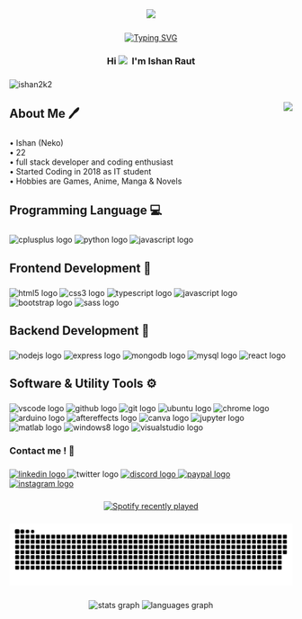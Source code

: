 <div align="center">
  <img height="200" src="https://i.pinimg.com/originals/bf/57/a1/bf57a174dbde79bac6d06018436497d1.gif"  />
</div>

###
<div align="center" width="100">
<a href="https://git.io/typing-svg"><img src="https://readme-typing-svg.demolab.com?font=Press+Start+2P&size=15&duration=3500&pause=1000&color=AF69EF&center=true&vCenter=true&width=435&lines=Full+Stack+Developer;And;Coding+Enthusiast" alt="Typing SVG" /></a>
</div>

###

<h3 align="center">Hi <img height="25" src="https://media.giphy.com/media/hvRJCLFzcasrR4ia7z/giphy.gif"> ‎‎‎‎ I'm ‎‎Ishan Raut</h3>

###

<div align="left">
  <p align="left"> <img src="https://komarev.com/ghpvc/?username=ishan2k2&label=Profile%20views&color=af69ef&style=flat" alt="ishan2k2" /> </p>
</div>

###

<img align="right" height="150" src="https://media.tenor.com/qiYvmhB2dO4AAAAC/oreki-houtarou-sip.gif"  />

###

<h2 align="left">About Me 🖊️</h2>

###

<p align="left">• Ishan (Neko)<br>• 22<br>• full stack developer and coding enthusiast<br>•  Started Coding in 2018 as IT student<br>• Hobbies are Games, Anime, Manga & Novels</p>

###

<h2 align="left">Programming Language 💻</h2>

###

<div align="left">
  <img src="https://cdn.jsdelivr.net/gh/devicons/devicon/icons/cplusplus/cplusplus-original.svg" height="40" width="52" alt="cplusplus logo"  />
  <img src="https://cdn.jsdelivr.net/gh/devicons/devicon/icons/python/python-original.svg" height="40" width="52" alt="python logo"  />
  <img src="https://cdn.jsdelivr.net/gh/devicons/devicon/icons/javascript/javascript-original.svg" height="40" width="52" alt="javascript logo"  />
</div>

###

<h2 align="left">Frontend Development 📜</h2>

###

<div align="left">
  <img src="https://cdn.jsdelivr.net/gh/devicons/devicon/icons/html5/html5-original.svg" height="40" width="52" alt="html5 logo"  />
  <img src="https://cdn.jsdelivr.net/gh/devicons/devicon/icons/css3/css3-original.svg" height="40" width="52" alt="css3 logo"  />
  <img src="https://cdn.jsdelivr.net/gh/devicons/devicon/icons/typescript/typescript-original.svg" height="40" width="52" alt="typescript logo"  />
  <img src="https://cdn.jsdelivr.net/gh/devicons/devicon/icons/javascript/javascript-original.svg" height="40" width="52" alt="javascript logo"  />
  <img src="https://cdn.jsdelivr.net/gh/devicons/devicon/icons/bootstrap/bootstrap-original.svg" height="40" width="52" alt="bootstrap logo"  />
  <img src="https://cdn.jsdelivr.net/gh/devicons/devicon/icons/sass/sass-original.svg" height="40" width="52" alt="sass logo"  />
</div>

###

<h2 align="left">Backend Development 📝</h2>

###

<div align="left">
  <img src="https://cdn.jsdelivr.net/gh/devicons/devicon/icons/nodejs/nodejs-original.svg" height="40" width="52" alt="nodejs logo"  />
  <img src="https://cdn.jsdelivr.net/gh/devicons/devicon/icons/express/express-original.svg" height="40" width="52" alt="express logo"  />
  <img src="https://cdn.jsdelivr.net/gh/devicons/devicon/icons/mongodb/mongodb-original.svg" height="40" width="52" alt="mongodb logo"  />
  <img src="https://cdn.jsdelivr.net/gh/devicons/devicon/icons/mysql/mysql-original.svg" height="40" width="52" alt="mysql logo"  />
  <img src="https://cdn.jsdelivr.net/gh/devicons/devicon/icons/react/react-original.svg" height="40" width="52" alt="react logo"  />
</div>

###

<h2 align="left">Software & Utility Tools ⚙️</h2>

###

<div align="left">
  <img src="https://cdn.jsdelivr.net/gh/devicons/devicon/icons/vscode/vscode-original.svg" height="40" width="52" alt="vscode logo"  />
  <img src="https://cdn.jsdelivr.net/gh/devicons/devicon/icons/github/github-original.svg" height="40" width="52" alt="github logo"  />
  <img src="https://cdn.jsdelivr.net/gh/devicons/devicon/icons/git/git-original.svg" height="40" width="52" alt="git logo"  />
  <img src="https://cdn.jsdelivr.net/gh/devicons/devicon/icons/ubuntu/ubuntu-plain.svg" height="40" width="52" alt="ubuntu logo"  />
  <img src="https://cdn.jsdelivr.net/gh/devicons/devicon/icons/chrome/chrome-plain.svg" height="40" width="52" alt="chrome logo"  />
  <img src="https://cdn.jsdelivr.net/gh/devicons/devicon/icons/arduino/arduino-original.svg" height="40" width="52" alt="arduino logo"  />
  <img src="https://cdn.jsdelivr.net/gh/devicons/devicon/icons/aftereffects/aftereffects-original.svg" height="40" width="52" alt="aftereffects logo"  />
  <img src="https://cdn.jsdelivr.net/gh/devicons/devicon/icons/canva/canva-original.svg" height="40" width="52" alt="canva logo"  />
  <img src="https://cdn.jsdelivr.net/gh/devicons/devicon/icons/jupyter/jupyter-original.svg" height="40" width="52" alt="jupyter logo"  />
  <img src="https://cdn.jsdelivr.net/gh/devicons/devicon/icons/matlab/matlab-original.svg" height="40" width="52" alt="matlab logo"  />
  <img src="https://cdn.jsdelivr.net/gh/devicons/devicon/icons/windows8/windows8-original.svg" height="40" width="52" alt="windows8 logo"  />
  <img src="https://cdn.jsdelivr.net/gh/devicons/devicon/icons/visualstudio/visualstudio-plain.svg" height="40" width="52" alt="visualstudio logo"  />
</div>

###

<h3 align="left">Contact me ! 🤝</h3>

###

<div align="left">
  <a href="https://www.linkedin.com/in/ishan-raut/" target="_blank">
    <img src="https://raw.githubusercontent.com/maurodesouza/profile-readme-generator/master/src/assets/icons/social/linkedin/default.svg" width="40" height="25" alt="linkedin logo"  />
  </a>
  <img src="https://raw.githubusercontent.com/maurodesouza/profile-readme-generator/master/src/assets/icons/social/twitter/default.svg" width="40" height="25" alt="twitter logo"  />
  <a href="discordapp.com/users/715981428646477965" target="_blank">
    <img src="https://raw.githubusercontent.com/maurodesouza/profile-readme-generator/master/src/assets/icons/social/discord/default.svg" width="40" height="25" alt="discord logo"  />
  </a>
  <a href="https://paypal.me/nekochankawai" target="_blank">
    <img src="https://raw.githubusercontent.com/maurodesouza/profile-readme-generator/master/src/assets/icons/social/paypal/default.svg" width="40" height="25" alt="paypal logo"  />
  </a>
  <a href="https://www.instagram.com/ayo_ishan/" target="_blank">
    <img src="https://raw.githubusercontent.com/maurodesouza/profile-readme-generator/master/src/assets/icons/social/instagram/default.svg" width="40" height="25" alt="instagram logo"  />
  </a>
</div>

###

<div align="center">
  <a href="https://open.spotify.com/user/314wwl5yxo7v3kxpruaekflxxgim">
    <img src="https://spotify-recently-played-readme.vercel.app/api?count=3&unique=false" alt="Spotify recently played"  />
  </a>
</div>

###

<img src="https://raw.githubusercontent.com/Ishan2k2/Ishan2k2/output/snake.svg" alt="Snake animation" />

###

<div align="center">
  <img src="https://github-readme-stats.vercel.app/api?username=Ishan2k2&hide_title=false&hide_rank=false&show_icons=true&include_all_commits=true&count_private=true&disable_animations=false&theme=dracula&locale=en&hide_border=false&order=1" height="150" alt="stats graph"  />
  <img src="https://github-readme-stats.vercel.app/api/top-langs?username=Ishan2k2&locale=en&hide_title=false&layout=compact&card_width=320&langs_count=5&theme=dracula&hide_border=false&order=2" height="150" alt="languages graph"  />
</div>

###
